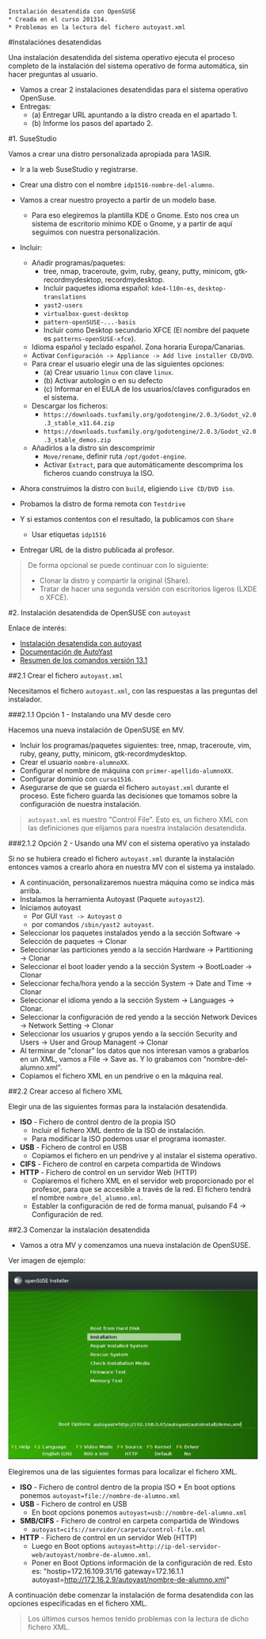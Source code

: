 ```
Instalación desatendida con OpenSUSE
* Creada en el curso 201314.
* Problemas en la lectura del fichero autoyast.xml
```

#Instalaciónes desatendidas

Una instalación desatendida del sistema operativo ejecuta el proceso completo 
de la instalación del sistema operativo de forma automática, sin hacer preguntas al usuario.

* Vamos a crear 2 instalaciones desatendidas para el sistema operativo OpenSuse.
* Entregas:
    * (a) Entregar URL apuntando a la distro creada en el apartado 1.
    * (b) Informe los pasos del apartado 2.

#1. SuseStudio

Vamos a crear una distro personalizada apropiada para 1ASIR. 

* Ir a la web SuseStudio y registrarse.
* Crear una distro con el nombre `idp1516-nombre-del-alumno`.
* Vamos a crear nuestro proyecto a partir de un modelo base. 
    * Para eso elegiremos la plantilla KDE o Gnome. 
    Esto nos crea un sistema de escritorio mínimo KDE o Gnome, 
    y a partir de aquí seguimos con nuestra personalización.
* Incluir:
    * Añadir programas/paquetes: 
        * tree, nmap, traceroute, gvim, ruby, geany, putty, minicom, gtk-recordmydesktop, recordmydesktop.
        * Incluir paquetes idioma español: `kde4-l10n-es`, `desktop-translations`
        * `yast2-users`
        * `virtualbox-guest-desktop`
        * `pattern-openSUSE-...-basis`
        * Incluir como Desktop secundario XFCE (El nombre del paquete es `patterns-openSUSE-xfce`).
    * Idioma español y teclado español. Zona horaria Europa/Canarias.
    * Activar `Configuración -> Appliance -> Add live installer CD/DVD`.
    * Para crear el usuario elegir una de las siguientes opciones:
        * (a) Crear usuario `linux` con clave `linux`.
        * (b) Activar autologin o en su defecto 
        * (c) Informar en el EULA de los usuarios/claves configurados en el sistema.
    * Descargar los ficheros:
        * `https://downloads.tuxfamily.org/godotengine/2.0.3/Godot_v2.0.3_stable_x11.64.zip`
        * `https://downloads.tuxfamily.org/godotengine/2.0.3/Godot_v2.0.3_stable_demos.zip`
    * Añadirlos a la distro sin descomprimir
        * `Move/rename`, definir ruta `/opt/godot-engine`.
        * Activar `Extract`, para que automáticamente descomprima los ficheros cuando construya la ISO.

* Ahora construimos la distro con `build`, eligiendo `Live CD/DVD iso`.
* Probamos la distro de forma remota con `Testdrive`
* Y si estamos contentos con el resultado, la publicamos con `Share`
     * Usar etiquetas `idp1516`
* Entregar URL de la distro publicada al profesor.
        
> De forma opcional se puede continuar con lo siguiente:
> * Clonar la distro y compartir la original (Share).
> * Tratar de hacer una segunda versión con escritorios ligeros (LXDE o XFCE).

#2. Instalación desatendida de OpenSUSE con `autoyast`

Enlace de interés:
* [Instalación desatendida con autoyast](https://dtrinf.wordpress.com/2012/11/06/instalacion-de-suse-desatendida-con-autoyast/)  
* [Documentación de AutoYast](https://doc.opensuse.org/projects/autoyast/)   
* [Resumen de los comandos versión 13.1](https://es.opensuse.org/openSUSE:Vadem%C3%A9cum_comandos_13.1)   

##2.1 Crear el fichero `autoyast.xml`

Necesitamos el fichero `autoyast.xml`, con las respuestas a las preguntas del instalador.

###2.1.1 Opción 1 - Instalando una MV desde cero

Hacemos una nueva instalación de OpenSUSE en MV.
* Incluir los programas/paquetes siguientes: tree, nmap, traceroute, vim, ruby, geany, putty, minicom, gtk-recordmydesktop.
* Crear el usuario `nombre-alumnoXX`.
* Configurar el nombre de máquina con `primer-apellido-alumnoXX`.
* Configurar dominio con `curso1516`.
* Asegurarse de que se guarda el fichero `autoyast.xml` durante el proceso.
Este fichero guarda las decisiones que tomamos sobre la configuración de nuestra instalación.

> `autoyast.xml`  es  nuestro "Control File". 
> Esto es, un fichero XML con las definiciones que elijamos para nuestra instalación desatendida.

###2.1.2 Opción 2 - Usando una MV con el sistema operativo ya instalado

Si no se hubiera creado el fichero `autoyast.xml` durante la instalación entonces
vamos a crearlo ahora en nuestra MV con el sistema ya instalado.
* A continuación, personalizaremos nuestra máquina como se indica más arriba.
* Instalamos la herramienta Autoyast (Paquete `autoyast2`).
* Iniciamos autoyast
    * Por GUI `Yast -> Autoyast` o
    * por comandos `/sbin/yast2 autoyast`.
* Seleccionar los paquetes instalados yendo a la sección Software -> Selección de paquetes -> Clonar
* Seleccionar las particiones yendo a la sección Hardware -> Partitioning -> Clonar
* Seleccionar el boot loader yendo a la sección System -> BootLoader -> Clonar
* Seleccionar fecha/hora yendo a la sección System -> Date and Time -> Clonar
* Seleccionar el idioma yendo a la sección System -> Languages -> Clonar.
* Seleccionar la configuración de red yendo a la sección Network Devices -> Network Setting -> Clonar
* Seleccionar los usuarios y grupos yendo a la sección Security and Users -> User and Group Managent -> Clonar
* Al terminar de "clonar" los datos que nos interesan vamos a grabarlos en un XML, 
vamos a File -> Save as. Y lo grabamos con "nombre-del-alumno.xml".
* Copiamos el fichero XML en un pendrive o en la máquina real.

##2.2 Crear acceso al fichero XML

Elegir una de las siguientes formas para la instalación desatendida.
* **ISO** - Fichero de control dentro de la propia ISO
    * Incluir el fichero XML dentro de la ISO de instalación. 
    * Para modificar la ISO podemos usar el programa isomaster. 
* **USB** - Fichero de control en USB
    * Copiamos el fichero en un pendrive y al instalar el sistema operativo.
* **CIFS** - Fichero de control en carpeta compartida de Windows
* **HTTP** - Fichero de control en un servidor Web (HTTP)
    * Copiaremos el fichero XML en el servidor web proporcionado por el profesor, 
    para que se accesible a través de la red. El fichero tendrá el nombre `nombre_del_alumno.xml`.
    * Establer la configuración de red de forma manual, pulsando F4 -> Configuración de red. 

##2.3 Comenzar la instalación desatendida

* Vamos a otra MV y comenzamos una nueva instalación de OpenSUSE. 

Ver imagen de ejemplo:

![opensuse-boot-options-autoyast](./files/opensuse-boot-options-autoyast.jpg)

Elegiremos una de las siguientes formas para localizar el fichero XML.
* **ISO** - Fichero de control dentro de la propia ISO
        * En boot options ponemos `autoyast=file://nombre-de-alumno.xml`
* **USB** - Fichero de control en USB
    * En boot opcions ponemos `autoyast=usb://nombre-del-alumno.xml`
* **SMB/CIFS** - Fichero de control en carpeta compartida de Windows
    * `autoyast=cifs://servidor/carpeta/control-file.xml`
* **HTTP** - Fichero de control en un servidor Web (HTTP)
    * Luego en Boot options `autoyast=http://ip-del-servidor-web/autoyast/nombre-de-alumno.xml`.
    * Poner en Boot Options información de la configuración de red. Esto es: "hostip=172.16.109.31/16 gateway=172.16.1.1 autoyast=http://172.16.2.9/autoyast/nombre-de-alumno.xml"

A continuación debe comenzar la instalación de forma desatendida con las opciones 
especificadas en el fichero XML.

> Los últimos cursos hemos tenido problemas con la lectura de dicho fichero XML.

